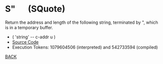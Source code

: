 # S&quot; &emsp; (SQuote)
Return the address and length of the following string, terminated by ", which is in a temporary buffer.
* ( 'string' -- c-addr u )
* [Source Code](../words/core/SQuote.cs)
* Execution Tokens: 1079604506 (interpreted) and 542733594 (compiled)


[BACK](builtins.md#SQuote)
